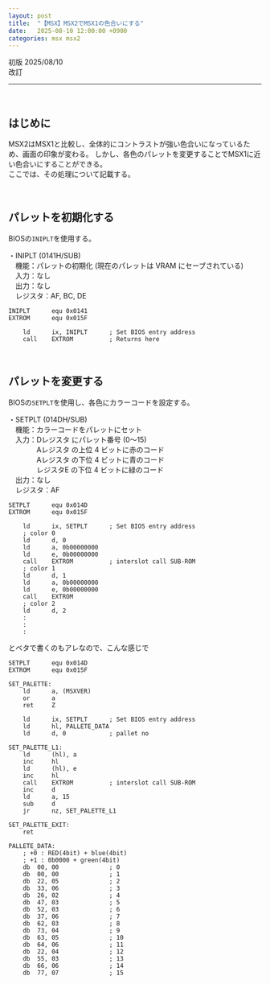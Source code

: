 ```yaml
---
layout: post
title:  "【MSX】MSX2でMSX1の色合いにする"
date:   2025-08-10 12:00:00 +0900
categories: msx msx2
---
```


初版 2025/08/10  
改訂 

-----

<br>

## はじめに

MSX2はMSX1と比較し、全体的にコントラストが強い色合いになっているため、画面の印象が変わる。
しかし、各色のパレットを変更することでMSX1に近い色合いにすることができる。  
ここでは、その処理について記載する。  

<br>

## パレットを初期化する

BIOSの`INIPLT`を使用する。

・INIPLT (0141H/SUB)  
　機能：パレットの初期化 (現在のパレットは VRAM にセーブされている)  
　入力：なし  
　出力：なし  
　レジスタ：AF, BC, DE  

```
INIPLT		equ 0x0141
EXTROM		equ 0x015F

    ld      ix, INIPLT      ; Set BIOS entry address
    call    EXTROM          ; Returns here
```

<br>

## パレットを変更する

BIOSの`SETPLT`を使用し、各色にカラーコードを設定する。  

・SETPLT (014DH/SUB)  
　機能：カラーコードをパレットにセット  
　入力：Dレジスタ にパレット番号 (0～15)  
　　　　Aレジスタ の上位 4 ビットに赤のコード  
　　　　Aレジスタ の下位 4 ビットに青のコード  
　　　　レジスタE の下位 4 ビットに緑のコード  
　出力：なし  
　レジスタ：AF  

```
SETPLT		equ 0x014D
EXTROM		equ 0x015F

    ld      ix, SETPLT      ; Set BIOS entry address
    ; color 0
    ld      d, 0
    ld      a, 0b00000000
    ld      e, 0b00000000
    call    EXTROM          ; interslot call SUB-ROM 
    ; color 1
    ld      d, 1
    ld      a, 0b00000000
    ld      e, 0b00000000
    call    EXTROM
    ; color 2
    ld      d, 2
	:
	:
	:
```

とベタで書くのもアレなので、こんな感じで

```
SETPLT		equ 0x014D
EXTROM		equ 0x015F

SET_PALETTE:
    ld      a, (MSXVER)
    or      a
    ret     Z

    ld      ix, SETPLT      ; Set BIOS entry address
    ld      hl, PALLETE_DATA
    ld      d, 0            ; pallet no

SET_PALETTE_L1:
    ld      (hl), a
    inc     hl
    ld      (hl), e
    inc     hl
    call    EXTROM          ; interslot call SUB-ROM 
    inc     d
    ld      a, 15
    sub     d
    jr      nz, SET_PALETTE_L1

SET_PALETTE_EXIT:
    ret

PALLETE_DATA:
    ; +0 : RED(4bit) + blue(4bit)
    ; +1 : 0b0000 + green(4bit)
    db  00, 00              ; 0
    db  00, 00              ; 1
    db  22, 05              ; 2
    db  33, 06              ; 3
    db  26, 02              ; 4
    db  47, 03              ; 5
    db  52, 03              ; 6
    db  37, 06              ; 7
    db  62, 03              ; 8
    db  73, 04              ; 9
    db  63, 05              ; 10
    db  64, 06              ; 11
    db  22, 04              ; 12
    db  55, 03              ; 13
    db  66, 06              ; 14
    db  77, 07              ; 15
```
